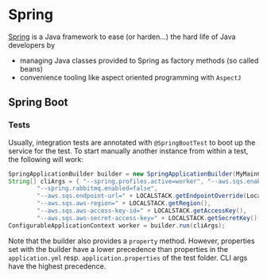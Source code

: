 # Spring

[Spring](https://spring.io/) is a Java framework to ease (or harden...) the hard life of Java developers by

- managing Java classes provided to Spring as factory methods (so called beans)
- convenience tooling like aspect oriented programming with `AspectJ`

## Spring Boot

### Tests

Usually, integration tests are annotated with `@SpringBootTest` to boot up the service for the test.
To start manually another instance from within a test, the following will work:

```java
SpringApplicationBuilder builder = new SpringApplicationBuilder(MyMainClass.class);
String[] cliArgs = { "--spring.profiles.active=worker", "--aws.sqs.enabled=true",
        "--spring.rabbitmq.enabled=false",
        "--aws.sqs.endpoint-url=" + LOCALSTACK.getEndpointOverride(LocalStackContainer.Service.SQS),
        "--aws.sqs.aws-region=" + LOCALSTACK.getRegion(),
        "--aws.sqs.aws-access-key-id=" + LOCALSTACK.getAccessKey(),
        "--aws.sqs.aws-secret-access-key=" + LOCALSTACK.getSecretKey() };
ConfigurableApplicationContext worker = builder.run(cliArgs);
```

Note that the builder also provides a `property` method. However, properties set with the builder have a lower precedence than properties in the `application.yml` resp. `application.properties` of the test folder. CLI args have the highest precedence.
